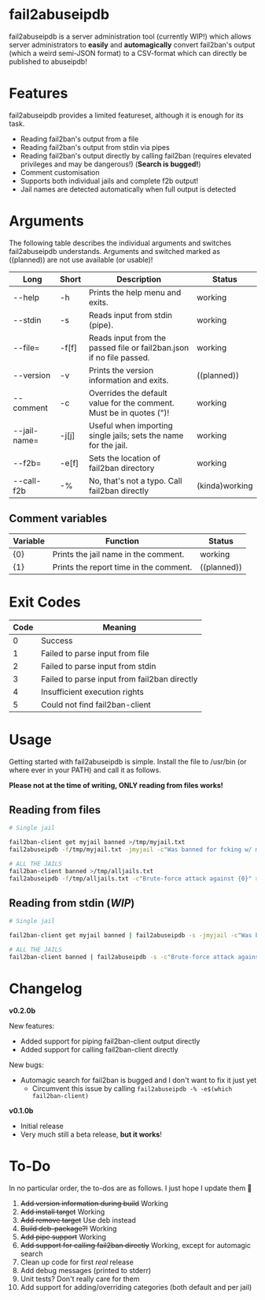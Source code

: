 # fail2abuseipdb

fail2abuseipdb is a server administration tool (currently WIP!) which allows server administrators to **easily** and **automagically** convert
fail2ban's output (which a weird semi-JSON format) to a CSV-format which can directly be published to abuseipdb!

# Features
fail2abuseipdb provides a limited featureset, although it is enough for its task.

 - Reading fail2ban's output from a file
 - Reading fail2ban's output from stdin via pipes
 - Reading fail2ban's output directly by calling fail2ban (requires elevated privileges and may be dangerous!) (**Search is bugged!**)
 - Comment customisation
 - Supports both individual jails and complete f2b output!
 - Jail names are detected automatically when full output is detected

# Arguments

The following table describes the individual arguments and switches fail2abuseipdb understands.
Arguments and switched marked as ((planned)) are not use available (or usable)!

| Long          | Short | Description                                                           | Status        |
|---------------|-------|-----------------------------------------------------------------------|---------------|
| --help        | -h    | Prints the help menu and exits.                                       | working       |
| --stdin       | -s    | Reads input from stdin (pipe).                                        | working       |
| --file=       | -f[f] | Reads input from the passed file or fail2ban.json if no file passed.  | working       |
| --version     | -v    | Prints the version information and exits.                             | ((planned))   |
| --comment     | -c    | Overrides the default value for the comment. Must be in quotes (")!   | working       |
| --jail-name=  | -j[j] | Useful when importing single jails; sets the name for the jail.       | working       |       
| --f2b=        | -e[f] | Sets the location of fail2ban directory                               | working       |
| --call-f2b    | -%    | No, that's not a typo. Call fail2ban directly                         | (kinda)working|

## Comment variables
| Variable      | Function                                                                      | Status        |
|---------------|-------------------------------------------------------------------------------|---------------|
| {0}           | Prints the jail name in the comment.                                          | working       |
| {1}           | Prints the report time in the comment.                                        | ((planned))   |

# Exit Codes
| Code          | Meaning                                                                       |
|---------------|-------------------------------------------------------------------------------|
| 0             | Success                                                                       |
| 1             | Failed to parse input from file                                               |
| 2             | Failed to parse input from stdin                                              |
| 3             | Failed to parse input from fail2ban directly                                  |
| 4             | Insufficient execution rights                                                 |
| 5             | Could not find fail2ban-client                                                |

# Usage

Getting started with fail2abuseipdb is simple. Install the file to /usr/bin (or where ever in your PATH) and call it as follows.

**Please not at the time of writing, ONLY reading from files works!**

## Reading from files
```bash
# Single jail

fail2ban-client get myjail banned >/tmp/myjail.txt
fail2abuseipdb -f/tmp/myjail.txt -jmyjail -c"Was banned for fcking w/ my shit. Fail2ban jail: {0}" >/tmp/myjail.csv

# ALL THE JAILS
fail2ban-client banned >/tmp/alljails.txt
fail2abuseipdb -f/tmp/alljails.txt -c"Brute-force attack against {0}" >/tmp/alljails.csv
```

## Reading from stdin (*WIP*)
```bash
# Single jail

fail2ban-client get myjail banned | fail2abuseipdb -s -jmyjail -c"Was banned for fcking w/ my shit. Fail2ban jail: {0}" >/tmp/myjail.csv

# ALL THE JAILS
fail2ban-client banned | fail2abuseipdb -s -c"Brute-force attack against {0}" >/tmp/alljails.csv
```

# Changelog

**v0.2.0b**

New features:
 - Added support for piping fail2ban-client output directly
 - Added support for calling fail2ban-client directly

New bugs:
 - Automagic search for fail2ban is bugged and I don't want to fix it just yet
    - Circumvent this issue by calling `fail2abuseipdb -% -e$(which fail2ban-client)`

**v0.1.0b**

 - Initial release
 - Very much still a beta release, **but it works**!

# To-Do

In no particular order, the to-dos are as follows. I just hope I update them 🫣

 1) ~~Add version information during build~~ Working
 2) ~~Add install target~~ Working
 3) ~~Add remove target~~ Use deb instead
 4) ~~Build deb-package?!~~ Working
 5) ~~Add pipe support~~ Working
 6) ~~Add support for calling fail2ban directly~~ Working, except for automagic search
 7) Clean up code for first *real* release
 8) Add debug messages (printed to stderr)
 9) Unit tests? Don't really care for them
 10) Add support for adding/overriding categories (both default and per jail)
